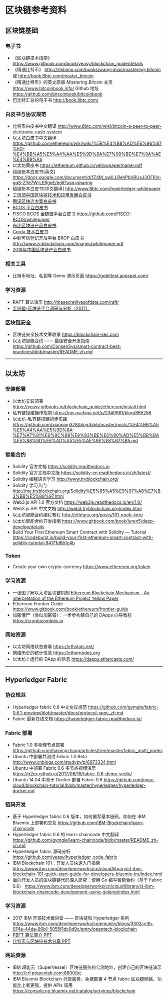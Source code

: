 # 区块链参考资料

## 区块链基础

### 电子书
* 《区块链技术指南》 https://www.gitbook.com/book/yeasy/blockchain_guide/details
* 《精通比特币》 http://zhibimo.com/books/wang-miao/mastering-bitcoin 或 http://book.8btc.com/master_bitcoin
* 《精通比特币》的英文原版 *Mastering Bitcoin* 主页 https://www.bitcoinbook.info/ Github 地址 https://github.com/bitcoinbook/bitcoinbook
* 巴比特汇总的电子书 http://book.8btc.com/

### 白皮书与协议规范
* 比特币白皮书中文翻译 http://www.8btc.com/wiki/bitcoin-a-peer-to-peer-electronic-cash-system
* 以太坊白皮书中文翻译 https://github.com/ethereum/wiki/wiki/%5B%E4%B8%AD%E6%96%87%5D-%E4%BB%A5%E5%A4%AA%E5%9D%8A%E7%99%BD%E7%9A%AE%E4%B9%A6
* 以太坊黄皮书 https://ethereum.github.io/yellowpaper/paper.pdf
* 超级账本白皮书[英文] https://docs.google.com/document/d/1Z4M_qwILLRehPbVRUsJ3OF8Iir-gqS-ZYe7W-LE9gnE/edit?usp=sharing
* 超级账本白皮书[中文翻译] http://www.8btc.com/hyperledger-whitepaper
* [工信部中国区块链技术和应用发展白皮书](assets/中国区块链技术和应用发展白皮书（2016）.pdf)
* [腾讯区块连方案白皮书](assets/腾讯区块连方案白皮书（2017）.pdf)
* [BCOS 平台白皮书](assets/BCOS_Whitepaper.pdf)
* FISCO BCOS 金链盟平台白皮书 https://github.com/FISCO-BCOS/whitepaper
* [布比区块链产品白皮书](assets/布比区块链产品白皮书1.0（2016）.pdf)
* [Corda 技术白皮书](assets/Corda技术白皮书（2016）.pdf)
* 中钞可信登记开放平台 BROP 白皮书 http://www.zcblockchain.com/images/whitepaper.pdf
* [2018年中国区块链产业白皮书](assets/2018年中国区块链产业白皮书.pdf)

### 相关工具
* 比特币地址、私钥等 Demo 演示页面 https://gobittest.appspot.com/

### 学习资源
* RAFT 算法演示 http://thesecretlivesofdata.com/raft/
* [金链盟-区块链平台调研与分析（2017）](assets/金链盟-区块链平台调研与分析（2017）.pdf)

### 区块链安全
* 区块链安全技术文章收录 https://blockchain-sec.com
* 以太坊智能合约 —— 最佳安全开发指南 https://github.com/ConsenSys/smart-contract-best-practices/blob/master/README-zh.md

----------

## 以太坊

### 安装部署
* 以太坊安装部署 https://yeasy.gitbooks.io/blockchain_guide/ethereum/install.html
* 私有链搭建操作指南 https://my.oschina.net/u/2349981/blog/865256
* 以太坊-私有链搭建初步实践 https://github.com/xiaoping378/blog/blob/master/posts/%E4%BB%A5%E5%A4%AA%E5%9D%8A-%E7%A7%81%E6%9C%89%E9%93%BE%E6%90%AD%E5%BB%BA%E5%88%9D%E6%AD%A5%E5%AE%9E%E8%B7%B5.md

### 智能合约
* Solidity 官方文档 https://solidity.readthedocs.io
* Solidity 官方文档中文版 https://solidity-cn.readthedocs.io/zh/latest/
* Solidity 编程语言学习 http://www.tryblockchain.org/
* Solidity 学习入门 http://me.tryblockchain.org/Solidity%E5%85%A5%E9%97%A8%E7%B3%BB%E5%88%97.html
* Web3.js API 1.0 官方文档 https://web3js.readthedocs.io/en/1.0/
* Web3.js API 中文文档 http://web3.tryblockchain.org/index.html
* 以太坊智能合约编程教程 http://ethfans.org/posts/101-noob-intro
* 以太坊智能合约开发指南 https://www.gitbook.com/book/luren5/dapp-develop/details
* Build Your First Ethereum Smart Contract with Solidity — Tutorial https://codeburst.io/build-your-first-ethereum-smart-contract-with-solidity-tutorial-94171d6b1c4b

### Token
* Create your own crypto-currency https://www.ethereum.org/token

### 学习资源
* 一张图了解以太坊区块链机制 [Ethereum Blockchain Mechanism - An interpretation of the Ethereum Project Yellow Paper](assets/Ethereum%20Blockchain%20Mechanism%20-%20An%20interpretation%20of%20the%20Ethereum%20Project%20Yellow%20Paper.jpg)
* Ethereum Frontier Guide https://www.gitbook.com/book/ethereum/frontier-guide
* 加密僵尸（类似加密猫）：一步步构建自己的 DApps 向导教程 https://cryptozombies.io

### 网站资源
* 以太坊网络状态查看 https://ethstats.net/
* 网络历史的统计信息 https://ethernodes.org
* 以太坊上运行的 DApp 的信息 https://dapps.ethercasts.com/

----------

## Hyperledger Fabric

### 协议规范
* Hyperledger fabric 0.6 中文协议规范 https://github.com/gymgle/fabric-0.6.1-preview/blob/master/docs/protocol-spec_zh.md
* Fabric 最新在线文档 https://hyperledger-fabric.readthedocs.io/

### Fabric 部署
* Fabric 1.0 多物理节点部署 https://github.com/hainingzhang/articles/tree/master/fabric_multi_nodes
* Ubuntu 中部署并测试 Fabric 1.0 Beta http://www.cnblogs.com/studyzy/p/6973334.html
* Ubuntu 中部署 Fabric 0.6 多节点视频演示 https://g2ex.github.io/2017/06/16/fabric-0.6-demo-vedio/
* Ubuntu 14.04 中基于 Docker 部署 Fabric 0.6 https://github.com/imac-cloud/blockchain-tutorial/blob/master/hyperledger/hyperledger-docker.md

### 链码开发
* 基于 Hyperledger fabric 0.6 版本，如何编写基本链码，如何在 IBM Bluemix 上部署和交互 https://github.com/IBM-Blockchain/learn-chaincode
* Hyperledger fabric 0.6 的 learn-chaincode 中文翻译 https://github.com/gymgle/learn-chaincode/blob/master/README_zh-cn.md
* Hyperledger fabric 源码分析 https://github.com/yeasy/hyperledger_code_fabric
* IBM Blockchain 101：开发人员快速入门指南 https://www.ibm.com/developerworks/cn/cloud/library/cl-ibm-blockchain-101-quick-start-guide-for-developers-bluemix-trs/index.html
* 面向开发人员的区块链链代码深入研究：使用 Go 编写智能合约（基于 Fabric 0.6） https://www.ibm.com/developerworks/cn/cloud/library/cl-ibm-blockchain-chaincode-development-using-golang/index.html

### 学习资源
* 2017 IBM 开源技术微讲堂 —— 区块链和 Hyperledger 系列 https://www.ibm.com/developerworks/community/blogs/3302cc3b-074e-44da-90b1-5055f1dc0d9c/entry/opentech-blockchain
* [PBFT 算法简介 PPT](assets/PBFT.pdf)
* [比特币与区块链技术分享 PPT](assets/比特币与区块链技术分享_201707.pdf)

### 网站资源
* IBM 超能云（SuperVessel）区块链服务的公测地址，创建自己的区块链演示 http://crl.ptopenlab.com:8800/bc
* IBM Bluemix Blockchain 托管服务，免费部署 4 节点 fabric 区块链网络，功能比上者更强，提供 APIs 调用 https://console.ng.bluemix.net/catalog/services/blockchain
